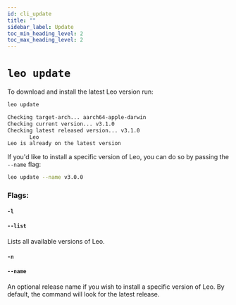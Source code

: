 ```yaml
---
id: cli_update
title: ""
sidebar_label: Update
toc_min_heading_level: 2
toc_max_heading_level: 2
---
```

[general tags]: # (cli, leo_update, versioning)

# `leo update`

To download and install the latest Leo version run:

```bash
leo update
```

```bash title="console output:"
Checking target-arch... aarch64-apple-darwin
Checking current version... v3.1.0
Checking latest released version... v3.1.0
       Leo 
Leo is already on the latest version
```

If you'd like to install a specific version of Leo, you can do so by passing the `--name` flag:

```bash
leo update --name v3.0.0
```

### Flags:
#### `-l`
#### `--list`
Lists all available versions of Leo.

#### `-n`
#### `--name`
An optional release name if you wish to install a specific version of Leo.  By default, the command will look for the latest release.

